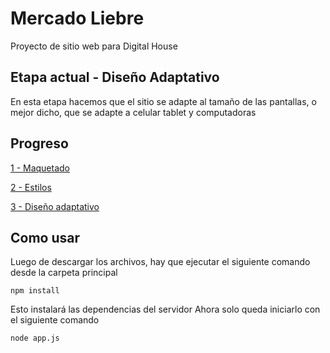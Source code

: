 # Mercado Liebre

Proyecto de sitio web para Digital House

## Etapa actual - Diseño Adaptativo

En esta etapa hacemos que el sitio se adapte al tamaño de las pantallas, o mejor dicho, que se adapte a celular tablet y computadoras

## Progreso

[1 - Maquetado](https://github.com/Hexanima/MercadoLiebre-1-Maquetado)

[2 - Estilos](https://github.com/Hexanima/MercadoLiebre-2-Estilos)

[3 - Diseño adaptativo](https://github.com/Hexanima/MercadoLiebre-3-Adaptativo)

## Como usar

Luego de descargar los archivos, hay que ejecutar el siguiente comando desde la carpeta principal

```console
npm install
```
Esto instalará las dependencias del servidor
Ahora solo queda iniciarlo con el siguiente comando

```console
node app.js
```
